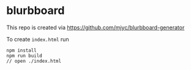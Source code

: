 # blurbboard

This repo is created via https://github.com/mjyc/blurbboard-generator

To create `index.html` run

```
npm install
npm run build
// open ./index.html
```
